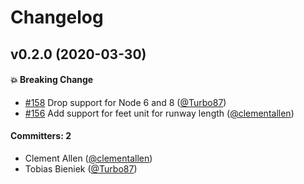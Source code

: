 # Changelog

## v0.2.0 (2020-03-30)

#### :boom: Breaking Change
* [#158](https://github.com/Turbo87/cup-parser/pull/158) Drop support for Node 6 and 8 ([@Turbo87](https://github.com/Turbo87))
* [#156](https://github.com/Turbo87/cup-parser/pull/156) Add support for feet unit for runway length ([@clementallen](https://github.com/clementallen))

#### Committers: 2
- Clement Allen ([@clementallen](https://github.com/clementallen))
- Tobias Bieniek ([@Turbo87](https://github.com/Turbo87))
